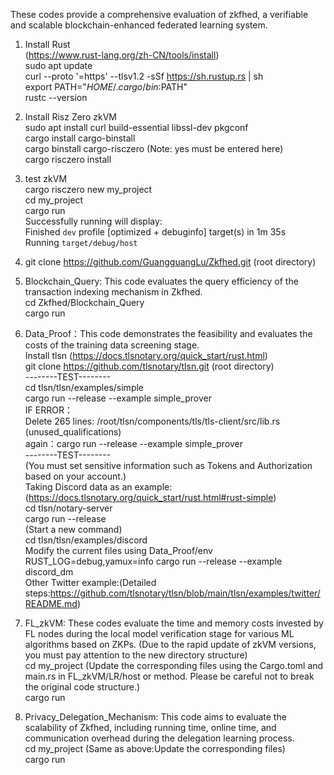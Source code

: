 These codes provide a comprehensive evaluation of zkfhed,  a verifiable and scalable blockchain-enhanced federated learning system.

1. Install Rust  
(https://www.rust-lang.org/zh-CN/tools/install)  
sudo apt update  
curl --proto '=https' --tlsv1.2 -sSf https://sh.rustup.rs | sh  
export PATH="$HOME/.cargo/bin:$PATH"  
rustc --version  

2. Install Risz Zero zkVM  
sudo apt install curl build-essential libssl-dev pkgconf  
cargo install cargo-binstall  
cargo binstall cargo-risczero    (Note: yes must be entered here)    
cargo risczero install  
 
4. test zkVM  
cargo risczero new my_project  
cd my_project  
cargo run  
Successfully running will display:    
    Finished `dev` profile [optimized + debuginfo] target(s) in 1m 35s  
    Running `target/debug/host`  

5. git clone https://github.com/GuangguangLu/Zkfhed.git  (root directory)  

6. Blockchain_Query: This code evaluates the query efficiency of the transaction indexing mechanism in Zkfhed.  
cd Zkfhed/Blockchain_Query  
cargo run

7. Data_Proof：This code demonstrates the feasibility and evaluates the costs of the training data screening stage.  
Install tlsn (https://docs.tlsnotary.org/quick_start/rust.html)     
git clone https://github.com/tlsnotary/tlsn.git  (root directory)  
--------TEST--------  
cd tlsn/tlsn/examples/simple  
cargo run --release --example simple_prover  
IF ERROR：  
Delete 265 lines: /root/tlsn/components/tls/tls-client/src/lib.rs  (unused_qualifications)  
again：cargo run --release --example simple_prover  
--------TEST--------  
(You must set sensitive information such as Tokens and Authorization based on your account.)  
Taking Discord data as an example:(https://docs.tlsnotary.org/quick_start/rust.html#rust-simple)  
cd tlsn/notary-server  
cargo run --release  
(Start a new command)  
cd tlsn/tlsn/examples/discord  
Modify the current <env> files using Data_Proof/env  
RUST_LOG=debug,yamux=info cargo run --release --example discord_dm  
Other Twitter example:(Detailed steps:https://github.com/tlsnotary/tlsn/blob/main/tlsn/examples/twitter/README.md)  

4. FL_zkVM: These codes evaluate the time and memory costs invested by FL nodes during the local model verification stage for various ML algorithms based on ZKPs.
(Due to the rapid update of zkVM versions, you must pay attention to the new directory structure)  
cd my_project
(Update the corresponding files using the Cargo.toml and main.rs in FL_zkVM/LR/host or method. Please be careful not to break the original code structure.)  
cargo run

6. Privacy_Delegation_Mechanism: This code aims to evaluate the scalability of Zkfhed, including running time, online time, and communication overhead during the delegation learning process.  
cd my_project
(Same as above:Update the corresponding files)  
cargo run


